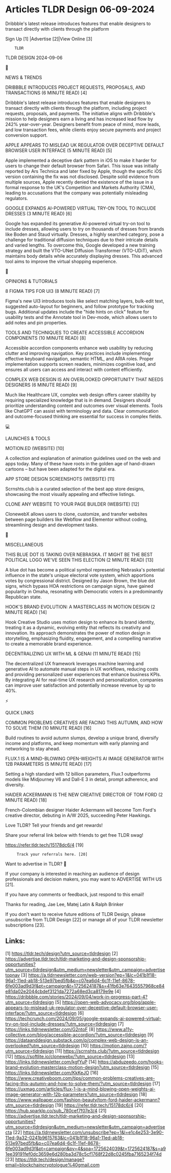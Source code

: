 # Articles TLDR Design 06-09-2024

Dribbble's latest release introduces features that enable designers to
transact directly with clients through the platform  

 Sign Up [1] |Advertise [2]|View Online [3] 

		TLDR 

TLDR DESIGN 2024-09-06

📱 

NEWS & TRENDS

 DRIBBBLE INTRODUCES PROJECT REQUESTS, PROPOSALS, AND TRANSACTIONS (6
MINUTE READ) [4] 

 Dribbble's latest release introduces features that enable designers
to transact directly with clients through the platform, including
project requests, proposals, and payments. The initiative aligns with
Dribbble's mission to help designers earn a living and has increased
lead flow by 242% year-over-year. Designers benefit from peace of
mind, more leads, and low transaction fees, while clients enjoy secure
payments and project conversion support. 

 APPLE APPEARS TO MISLEAD UK REGULATOR OVER DECEPTIVE DEFAULT BROWSER
USER INTERFACE (5 MINUTE READ) [5] 

 Apple implemented a deceptive dark pattern in iOS to make it harder
for users to change their default browser from Safari. This issue was
initially reported by Ars Technica and later fixed by Apple, though
the specific iOS version containing the fix was not disclosed. Despite
solid evidence from multiple sources, Apple recently denied the
existence of the issue in a formal response to the UK's Competition
and Markets Authority (CMA), leading to accusations that the company
was potentially misleading regulators. 

 GOOGLE EXPANDS AI-POWERED VIRTUAL TRY-ON TOOL TO INCLUDE DRESSES (3
MINUTE READ) [6] 

 Google has expanded its generative AI-powered virtual try-on tool to
include dresses, allowing users to try on thousands of dresses from
brands like Boden and Staud virtually. Dresses, a highly searched
category, pose a challenge for traditional diffusion techniques due to
their intricate details and varied lengths. To overcome this, Google
developed a new training strategy and built the VTO-UNet Diffusion
Transformer (VTO-UDiT), which maintains body details while accurately
displaying dresses. This advanced tool aims to improve the virtual
shopping experience. 

🚀 

OPINIONS & TUTORIALS

 8 FIGMA TIPS FOR UI3 (8 MINUTE READ) [7] 

 Figma's new UI3 introduces tools like select matching layers,
bulk-edit text, suggested auto-layout for beginners, and follow
prototype for tracking bugs. Additional updates include the "hide
hints on click" feature for usability tests and the Annotate tool in
Dev-mode, which allows users to add notes and pin properties. 

 TOOLS AND TECHNIQUES TO CREATE ACCESSIBLE ACCORDION COMPONENTS (10
MINUTE READ) [8] 

 Accessible accordion components enhance web usability by reducing
clutter and improving navigation. Key practices include implementing
effective keyboard navigation, semantic HTML, and ARIA roles. Proper
implementation supports screen readers, minimizes cognitive load, and
ensures all users can access and interact with content efficiently. 

 COMPLEX WEB DESIGN IS AN OVERLOOKED OPPORTUNITY THAT NEEDS DESIGNERS
(6 MINUTE READ) [9] 

 Much like Healthcare UX, complex web design offers career stability
by requiring specialized knowledge that is in demand. Designers should
prioritize understanding content and outcomes over visual elements.
Tools like ChatGPT can assist with terminology and data. Clear
communication and outcome-focused thinking are essential for success
in complex fields. 

💻 

LAUNCHES & TOOLS

 MOTION.ED (WEBSITE) [10] 

 A collection and explanation of animation guidelines used on the web
and apps today. Many of these have roots in the golden age of
hand-drawn cartoons – but have been adapted for the digital era. 

 APP STORE DESIGN SCREENSHOTS (WEBSITE) [11] 

 Scrnshts.club is a curated selection of the best app store designs,
showcasing the most visually appealing and effective listings. 

 CLONE ANY WEBSITE TO YOUR PAGE BUILDER (WEBSITE) [12] 

 ClonewebX allows users to clone, customize, and transfer websites
between page builders like Webflow and Elementor without coding,
streamlining design and development tasks. 

🎁 

MISCELLANEOUS

 THIS BLUE DOT IS TAKING OVER NEBRASKA. IT MIGHT BE THE BEST POLITICAL
LOGO WE'VE SEEN THIS ELECTION (2 MINUTE READ) [13] 

 A blue dot has become a political symbol representing Nebraska's
potential influence in the state's unique electoral vote system, which
apportions votes by congressional district. Designed by Jason Brown,
the blue dot signs, which bypass HOA restrictions on campaign signs,
have gained popularity in Omaha, resonating with Democratic voters in
a predominantly Republican state. 

 HOOK'S BRAND EVOLUTION: A MASTERCLASS IN MOTION DESIGN (2 MINUTE
READ) [14] 

 Hook Creative Studio uses motion design to enhance its brand
identity, treating it as a dynamic, evolving entity that reflects its
creativity and innovation. Its approach demonstrates the power of
motion design in storytelling, emphasizing fluidity, engagement, and a
compelling narrative to create a memorable brand experience. 

 DECENTRALIZING UX WITH ML & GENAI (11 MINUTE READ) [15] 

 The decentralized UX framework leverages machine learning and
generative AI to automate manual steps in UX workflows, reducing costs
and providing personalized user experiences that enhance business
KPIs. By integrating AI for real-time UX research and personalization,
companies can improve user satisfaction and potentially increase
revenue by up to 40%. 

⚡ 

QUICK LINKS

 COMMON PROBLEMS CREATIVES ARE FACING THIS AUTUMN, AND HOW TO SOLVE
THEM (10 MINUTE READ) [16] 

 Build routines to avoid autumn slumps, develop a unique brand,
diversify income and platforms, and keep momentum with early planning
and networking to stay ahead. 

 FLUX.1 IS A MIND-BLOWING OPEN-WEIGHTS AI IMAGE GENERATOR WITH 12B
PARAMETERS (5 MINUTE READ) [17] 

 Setting a high standard with 12 billion parameters, Flux.1
outperforms models like Midjourney V6 and Dall-E 3 in detail, prompt
adherence, and diversity. 

 HAIDER ACKERMANN IS THE NEW CREATIVE DIRECTOR OF TOM FORD (2 MINUTE
READ) [18] 

 French-Colombian designer Haider Ackermann will become Tom Ford's
creative director, debuting in A/W 2025, succeeding Peter Hawkings. 

Love TLDR? Tell your friends and get rewards!

 Share your referral link below with friends to get free TLDR swag! 

 https://refer.tldr.tech/15178dc6/4 [19] 

		 Track your referrals here. [20] 

Want to advertise in TLDR? 📰

 If your company is interested in reaching an audience of design
professionals and decision makers, you may want to ADVERTISE WITH US
[21]. 

 If you have any comments or feedback, just respond to this email! 

Thanks for reading, 
Jae Lee, Matej Latin & Ralph Brinker 

If you don't want to receive future editions of TLDR Design, please
unsubscribe from TLDR Design [22] or manage all of your TLDR
newsletter subscriptions [23]. 

 

Links:
------
[1] https://tldr.tech/design?utm_source=tldrdesign
[2] https://advertise.tldr.tech/tldr-marketing-and-design-sponsorship-opportunities?utm_source=tldrdesign&utm_medium=newsletter&utm_campaign=advertisetopnav
[3] https://a.tldrnewsletter.com/web-version?ep=1&lc=041b1f18-96a1-11ed-ab18-513e97bed5fb&p=c07ea6d4-6c1f-11ef-8678-6fe003ad9d3f&pt=campaign&t=1725624187&s=41fb63e76435557968ce84e81da02e2044cbdef3121da7272a68ed3ca8179e9e
[4] https://dribbble.com/stories/2024/09/04/work-in-progress-part-4?utm_source=tldrdesign
[5] https://open-web-advocacy.org/blog/apple-appears-to-mislead-uk-regulator-over-deceptive-default-browser-user-interface/?utm_source=tldrdesign
[6] https://techcrunch.com/2024/09/05/google-expands-ai-powered-virtual-try-on-tool-include-dresses/?utm_source=tldrdesign
[7] https://links.tldrnewsletter.com/G2ntoF
[8] https://www.a11y-collective.com/blog/accessible-accordion/?utm_source=tldrdesign
[9] https://dataanddesign.substack.com/p/complex-web-design-is-an-overlooked?utm_source=tldrdesign
[10] https://motion.zajno.com/?utm_source=tldrdesign
[11] https://scrnshts.club/?utm_source=tldrdesign
[12] https://softlite.io/clonewebx/?utm_source=tldrdesign
[13] https://links.tldrnewsletter.com/kgfYuP
[14] https://abduzeedo.com/hooks-brand-evolution-masterclass-motion-design?utm_source=tldrdesign
[15] https://links.tldrnewsletter.com/KkKeJO
[16] https://www.creativeboom.com/tips/common-problems-creatives-are-facing-this-autumn-and-how-to-solve-them/?utm_source=tldrdesign
[17] https://uxmag.com/articles/flux-1-is-a-mind-blowing-open-weights-ai-image-generator-with-12b-parameters?utm_source=tldrdesign
[18] https://www.wallpaper.com/fashion-beauty/tom-ford-haider-ackermann?utm_source=tldrdesign
[19] https://refer.tldr.tech/15178dc6/4
[20] https://hub.sparklp.co/sub_780cef7f07e3/4
[21] https://advertise.tldr.tech/tldr-marketing-and-design-sponsorship-opportunities?utm_source=tldrdesign&utm_medium=newsletter&utm_campaign=advertisecta
[22] https://a.tldrnewsletter.com/unsubscribe?ep=1&l=e1c4e253-3e90-11ed-9a32-0241b9615763&lc=041b1f18-96a1-11ed-ab18-513e97bed5fb&p=c07ea6d4-6c1f-11ef-8678-6fe003ad9d3f&pt=campaign&pv=4&spa=1725624039&t=1725624187&s=a91ee39191fef0dc3659e6d280ba3d78c5cf1768f22d8c0245fba7165234f74d
[23] https://tldr.tech/design/manage?email=blockchaincryptologue%40gmail.com